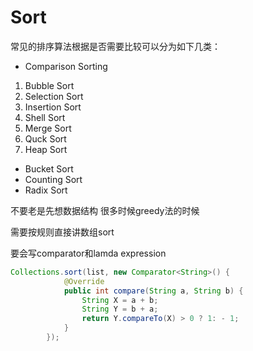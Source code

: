# Sort

常见的排序算法根据是否需要比较可以分为如下几类：

- Comparison Sorting

1. Bubble Sort
2. Selection Sort
3. Insertion Sort
4. Shell Sort
5. Merge Sort
6. Quck Sort
7. Heap Sort

- Bucket Sort
- Counting Sort
- Radix Sort



不要老是先想数据结构 很多时候greedy法的时候

需要按规则直接讲数组sort

要会写comparator和lamda expression

```java
Collections.sort(list, new Comparator<String>() {
            @Override
            public int compare(String a, String b) {
                String X = a + b;
                String Y = b + a;
                return Y.compareTo(X) > 0 ? 1: - 1;
            }
        });
```

